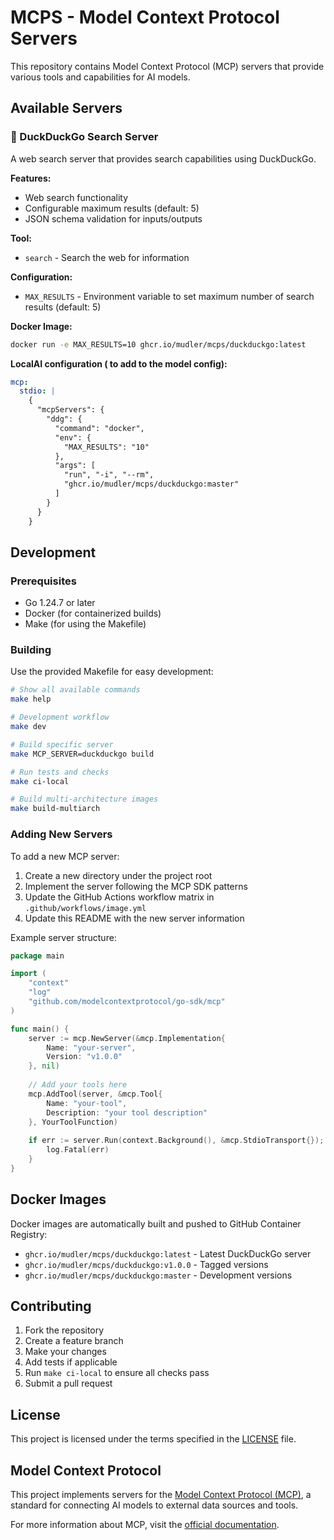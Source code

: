 # MCPS - Model Context Protocol Servers

This repository contains Model Context Protocol (MCP) servers that provide various tools and capabilities for AI models.

## Available Servers

### 🦆 DuckDuckGo Search Server

A web search server that provides search capabilities using DuckDuckGo.

**Features:**
- Web search functionality
- Configurable maximum results (default: 5)
- JSON schema validation for inputs/outputs

**Tool:**
- `search` - Search the web for information

**Configuration:**
- `MAX_RESULTS` - Environment variable to set maximum number of search results (default: 5)

**Docker Image:**
```bash
docker run -e MAX_RESULTS=10 ghcr.io/mudler/mcps/duckduckgo:latest
```

**LocalAI configuration ( to add to the model config):**
```yaml
mcp:
  stdio: |
    {
      "mcpServers": {
        "ddg": {
          "command": "docker",
          "env": {
            "MAX_RESULTS": "10"
          },
          "args": [
            "run", "-i", "--rm",
            "ghcr.io/mudler/mcps/duckduckgo:master"
          ]
        }
      }
    }
```

## Development

### Prerequisites

- Go 1.24.7 or later
- Docker (for containerized builds)
- Make (for using the Makefile)

### Building

Use the provided Makefile for easy development:

```bash
# Show all available commands
make help

# Development workflow
make dev

# Build specific server
make MCP_SERVER=duckduckgo build

# Run tests and checks
make ci-local

# Build multi-architecture images
make build-multiarch
```

### Adding New Servers

To add a new MCP server:

1. Create a new directory under the project root
2. Implement the server following the MCP SDK patterns
3. Update the GitHub Actions workflow matrix in `.github/workflows/image.yml`
4. Update this README with the new server information

Example server structure:
```go
package main

import (
    "context"
    "log"
    "github.com/modelcontextprotocol/go-sdk/mcp"
)

func main() {
    server := mcp.NewServer(&mcp.Implementation{
        Name: "your-server", 
        Version: "v1.0.0"
    }, nil)
    
    // Add your tools here
    mcp.AddTool(server, &mcp.Tool{
        Name: "your-tool", 
        Description: "your tool description"
    }, YourToolFunction)
    
    if err := server.Run(context.Background(), &mcp.StdioTransport{}); err != nil {
        log.Fatal(err)
    }
}
```

## Docker Images

Docker images are automatically built and pushed to GitHub Container Registry:

- `ghcr.io/mudler/mcps/duckduckgo:latest` - Latest DuckDuckGo server
- `ghcr.io/mudler/mcps/duckduckgo:v1.0.0` - Tagged versions
- `ghcr.io/mudler/mcps/duckduckgo:master` - Development versions

## Contributing

1. Fork the repository
2. Create a feature branch
3. Make your changes
4. Add tests if applicable
5. Run `make ci-local` to ensure all checks pass
6. Submit a pull request

## License

This project is licensed under the terms specified in the [LICENSE](LICENSE) file.

## Model Context Protocol

This project implements servers for the [Model Context Protocol (MCP)](https://modelcontextprotocol.io/), a standard for connecting AI models to external data sources and tools.

For more information about MCP, visit the [official documentation](https://modelcontextprotocol.io/docs).
